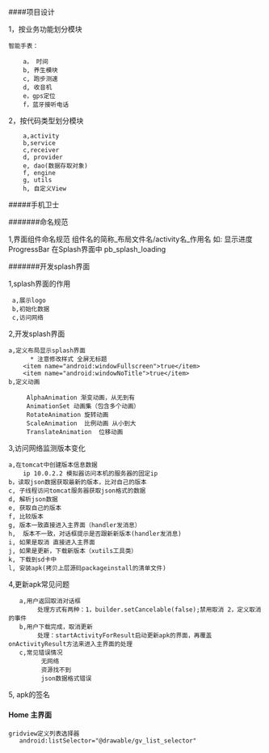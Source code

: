 ####项目设计

1，按业务功能划分模块

   	智能手表：

      	a， 时间
        b, 养生模块
        c, 跑步测速
        d, 收音机
        e，gps定位
        f，蓝牙接听电话

2，按代码类型划分模块

        a,activity
        b,service
        c,receiver
        d, provider
        e, dao(数据存取对象)
        f, engine
        g, utils
        h, 自定义View

#####手机卫士

#######命名规范

1,界面组件命名规范
   组件名的简称_布局文件名/activity名_作用名
   如:
    显示进度ProgressBar 在Splash界面中 
     pb_splash_loading

#######开发splash界面

1,splash界面的作用

     a,展示logo
     b,初始化数据
     c,访问网络
2,开发splash界面

    a,定义布局显示splash界面
          * 注意修改样式 全屏无标题
        <item name="android:windowFullscreen">true</item>
        <item name="android:windowNoTitle">true</item>
    b,定义动画

         AlphaAnimation 渐变动画，从无到有
         AnimationSet 动画集（包含多个动画）
         RotateAnimation 旋转动画
         ScaleAnimation  比例动画 从小到大
         TranslateAnimation  位移动画 

3,访问网络监测版本变化 

    a,在tomcat中创建版本信息数据   
        ip 10.0.2.2 模拟器访问本机的服务器的固定ip 
    b，读取json数据获取最新的版本，比对自己的版本
    c, 子线程访问tomcat服务器获取json格式的数据
    d, 解析json数据
    e, 获取自己的版本
    f, 比较版本
    g, 版本一致直接进入主界面（handler发消息）
    h,  版本不一致，对话框提示是否跟新新版本(handler发消息)
    i, 如果是取消 直接进入主界面 
    j, 如果是更新，下载新版本（xutils工具类）
    k, 下载到sd卡中
    l, 安装apk(拷贝上层源码packageinstall的清单文件)

4,更新apk常见问题

	   a,用户返回取消对话框
	        处理方式有两种：1，builder.setCancelable(false);禁用取消 2，定义取消的事件
	   b,用户下载完成，取消更新
	        处理：startActivityForResult启动更新apk的界面，再覆盖onActivityResult方法来进入主界面的处理
	   c,常见错误情况
	         无网络
	         资源找不到
	         json数据格式错误

5, apk的签名

#### Home 主界面

    gridview定义列表选择器
       android:listSelector="@drawable/gv_list_selector"
      
